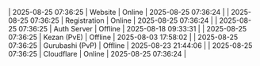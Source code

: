 | 2025-08-25 07:36:25 | Website | Online | 2025-08-25 07:36:24 |
| 2025-08-25 07:36:25 | Registration | Online | 2025-08-25 07:36:24 |
| 2025-08-25 07:36:25 | Auth Server | Offline | 2025-08-18 09:33:31 |
| 2025-08-25 07:36:25 | Kezan (PvE) | Offline | 2025-08-03 17:58:02 |
| 2025-08-25 07:36:25 | Gurubashi (PvP) | Offline | 2025-08-23 21:44:06 |
| 2025-08-25 07:36:25 | Cloudflare | Online | 2025-08-25 07:36:24 |
